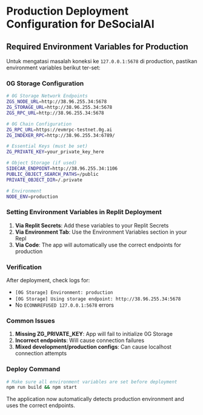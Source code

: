 # Production Deployment Configuration for DeSocialAI

## Required Environment Variables for Production

Untuk mengatasi masalah koneksi ke `127.0.0.1:5678` di production, pastikan environment variables berikut ter-set:

### 0G Storage Configuration
```bash
# 0G Storage Network Endpoints
ZGS_NODE_URL=http://38.96.255.34:5678
ZG_STORAGE_URL=http://38.96.255.34:5678
ZGS_RPC_URL=http://38.96.255.34:5678

# 0G Chain Configuration
ZG_RPC_URL=https://evmrpc-testnet.0g.ai
ZG_INDEXER_RPC=http://38.96.255.34:6789/

# Essential Keys (must be set)
ZG_PRIVATE_KEY=your_private_key_here

# Object Storage (if used)
SIDECAR_ENDPOINT=http://38.96.255.34:1106
PUBLIC_OBJECT_SEARCH_PATHS=/public
PRIVATE_OBJECT_DIR=/.private

# Environment
NODE_ENV=production
```

### Setting Environment Variables in Replit Deployment

1. **Via Replit Secrets**: Add these variables to your Replit Secrets
2. **Via Environment Tab**: Use the Environment Variables section in your Repl
3. **Via Code**: The app will automatically use the correct endpoints for production

### Verification

After deployment, check logs for:
- `[0G Storage] Environment: production`
- `[0G Storage] Using storage endpoint: http://38.96.255.34:5678`
- No `ECONNREFUSED 127.0.0.1:5678` errors

### Common Issues

1. **Missing ZG_PRIVATE_KEY**: App will fail to initialize 0G Storage
2. **Incorrect endpoints**: Will cause connection failures
3. **Mixed development/production configs**: Can cause localhost connection attempts

### Deploy Command

```bash
# Make sure all environment variables are set before deployment
npm run build && npm start
```

The application now automatically detects production environment and uses the correct endpoints.